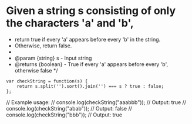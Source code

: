   # Given a string s consisting of only the characters 'a' and 'b',
 * return true if every 'a' appears before every 'b' in the string.
 * Otherwise, return false.
 * 
 * @param {string} s - Input string
 * @returns {boolean} - True if every 'a' appears before every 'b', otherwise false
 */
```
var checkString = function(s) {
    return s.split('').sort().join('') === s ? true : false;
};
```

// Example usage:
// console.log(checkString("aaabbb")); // Output: true
// console.log(checkString("abab"));   // Output: false
// console.log(checkString("bbb"));    // Output: true
